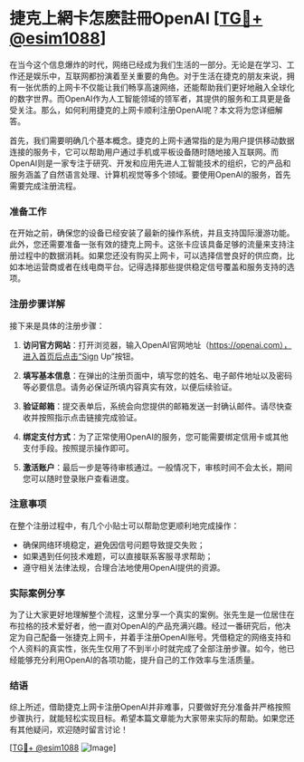 # 捷克上網卡怎麽註冊OpenAI [[TG💪+ @esim1088](https://t.me/s/esim1088)]

在当今这个信息爆炸的时代，网络已经成为我们生活的一部分。无论是在学习、工作还是娱乐中，互联网都扮演着至关重要的角色。对于生活在捷克的朋友来说，拥有一张优质的上网卡不仅能让我们畅享高速网络，还能帮助我们更好地融入全球化的数字世界。而OpenAI作为人工智能领域的领军者，其提供的服务和工具更是备受关注。那么，如何利用捷克的上网卡顺利注册OpenAI呢？本文将为您详细解答。

首先，我们需要明确几个基本概念。捷克的上网卡通常指的是为用户提供移动数据连接的服务卡，它可以帮助用户通过手机或平板设备随时随地接入互联网。而OpenAI则是一家专注于研究、开发和应用先进人工智能技术的组织，它的产品和服务涵盖了自然语言处理、计算机视觉等多个领域。要使用OpenAI的服务，首先需要完成注册流程。

### 准备工作

在开始之前，确保您的设备已经安装了最新的操作系统，并且支持国际漫游功能。此外，您还需要准备一张有效的捷克上网卡。这张卡应该具备足够的流量来支持注册过程中的数据消耗。如果您还没有购买上网卡，可以选择信誉良好的供应商，比如本地运营商或者在线电商平台。记得选择那些提供稳定信号覆盖和服务支持的选项。

### 注册步骤详解

接下来是具体的注册步骤：

1. **访问官方网站**：打开浏览器，输入OpenAI官网地址（https://openai.com），进入首页后点击“Sign Up”按钮。
   
2. **填写基本信息**：在弹出的注册页面中，填写您的姓名、电子邮件地址以及密码等必要信息。请务必保证所填内容真实有效，以便后续验证。

3. **验证邮箱**：提交表单后，系统会向您提供的邮箱发送一封确认邮件。请尽快查收并按照指示点击链接完成验证。

4. **绑定支付方式**：为了正常使用OpenAI的服务，您可能需要绑定信用卡或其他支付手段。按照提示操作即可。

5. **激活账户**：最后一步是等待审核通过。一般情况下，审核时间不会太长，期间您可以随时登录账户查看进度。

### 注意事项

在整个注册过程中，有几个小贴士可以帮助您更顺利地完成操作：
- 确保网络环境稳定，避免因信号问题导致提交失败；
- 如果遇到任何技术难题，可以直接联系客服寻求帮助；
- 遵守相关法律法规，合理合法地使用OpenAI提供的资源。

### 实际案例分享

为了让大家更好地理解整个流程，这里分享一个真实的案例。张先生是一位居住在布拉格的技术爱好者，他一直对OpenAI的产品充满兴趣。经过一番研究后，他决定为自己配备一张捷克上网卡，并着手注册OpenAI账号。凭借稳定的网络支持和个人资料的真实性，张先生仅用了不到半小时就完成了全部注册步骤。如今，他已经能够充分利用OpenAI的各项功能，提升自己的工作效率与生活质量。

### 结语

综上所述，借助捷克上网卡注册OpenAI并非难事，只要做好充分准备并严格按照步骤执行，就能轻松实现目标。希望本篇文章能为大家带来实际的帮助。如果您还有其他疑问，欢迎随时留言讨论！

[[TG💪+ @esim1088](https://t.me/s/esim1088) ![Image](https://i.postimg.cc/4NQfJmqS/Snipaste-2025-05-13-00-14-12.png)]